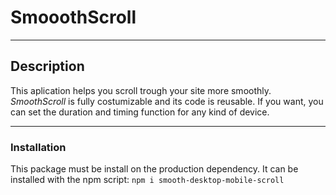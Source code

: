 # SmooothScroll
---

## Description

This aplication helps you scroll trough your site more smoothly. *SmoothScroll* is fully costumizable and its code is reusable. If you want, you can set the duration and timing function for any kind of device.
___

### Installation

This package must be install on the production dependency.
It can be installed with the npm script: 
```npm i smooth-desktop-mobile-scroll```



